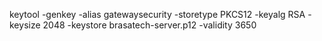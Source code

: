 keytool -genkey -alias gatewaysecurity -storetype PKCS12 -keyalg RSA -keysize 2048 -keystore brasatech-server.p12 -validity 3650